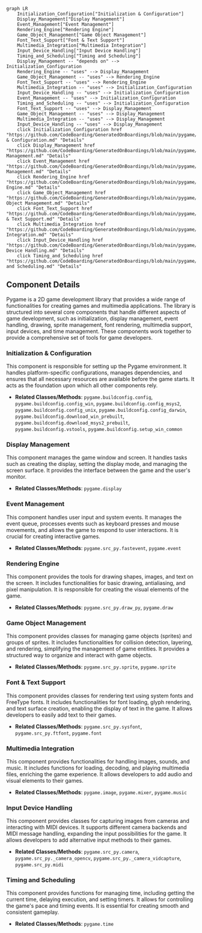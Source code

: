 ```mermaid
graph LR
    Initialization_Configuration["Initialization & Configuration"]
    Display_Management["Display Management"]
    Event_Management["Event Management"]
    Rendering_Engine["Rendering Engine"]
    Game_Object_Management["Game Object Management"]
    Font_Text_Support["Font & Text Support"]
    Multimedia_Integration["Multimedia Integration"]
    Input_Device_Handling["Input Device Handling"]
    Timing_and_Scheduling["Timing and Scheduling"]
    Display_Management -- "depends on" --> Initialization_Configuration
    Rendering_Engine -- "uses" --> Display_Management
    Game_Object_Management -- "uses" --> Rendering_Engine
    Font_Text_Support -- "uses" --> Rendering_Engine
    Multimedia_Integration -- "uses" --> Initialization_Configuration
    Input_Device_Handling -- "uses" --> Initialization_Configuration
    Event_Management -- "uses" --> Initialization_Configuration
    Timing_and_Scheduling -- "uses" --> Initialization_Configuration
    Font_Text_Support -- "uses" --> Display_Management
    Game_Object_Management -- "uses" --> Display_Management
    Multimedia_Integration -- "uses" --> Display_Management
    Input_Device_Handling -- "uses" --> Display_Management
    click Initialization_Configuration href "https://github.com/CodeBoarding/GeneratedOnBoardings/blob/main/pygame/Initialization & Configuration.md" "Details"
    click Display_Management href "https://github.com/CodeBoarding/GeneratedOnBoardings/blob/main/pygame/Display Management.md" "Details"
    click Event_Management href "https://github.com/CodeBoarding/GeneratedOnBoardings/blob/main/pygame/Event Management.md" "Details"
    click Rendering_Engine href "https://github.com/CodeBoarding/GeneratedOnBoardings/blob/main/pygame/Rendering Engine.md" "Details"
    click Game_Object_Management href "https://github.com/CodeBoarding/GeneratedOnBoardings/blob/main/pygame/Game Object Management.md" "Details"
    click Font_Text_Support href "https://github.com/CodeBoarding/GeneratedOnBoardings/blob/main/pygame/Font & Text Support.md" "Details"
    click Multimedia_Integration href "https://github.com/CodeBoarding/GeneratedOnBoardings/blob/main/pygame/Multimedia Integration.md" "Details"
    click Input_Device_Handling href "https://github.com/CodeBoarding/GeneratedOnBoardings/blob/main/pygame/Input Device Handling.md" "Details"
    click Timing_and_Scheduling href "https://github.com/CodeBoarding/GeneratedOnBoardings/blob/main/pygame/Timing and Scheduling.md" "Details"
```

## Component Details

Pygame is a 2D game development library that provides a wide range of functionalities for creating games and multimedia applications. The library is structured into several core components that handle different aspects of game development, such as initialization, display management, event handling, drawing, sprite management, font rendering, multimedia support, input devices, and time management. These components work together to provide a comprehensive set of tools for game developers.

### Initialization & Configuration
This component is responsible for setting up the Pygame environment. It handles platform-specific configurations, manages dependencies, and ensures that all necessary resources are available before the game starts. It acts as the foundation upon which all other components rely.
- **Related Classes/Methods**: `pygame.buildconfig.config`, `pygame.buildconfig.config_win`, `pygame.buildconfig.config_msys2`, `pygame.buildconfig.config_unix`, `pygame.buildconfig.config_darwin`, `pygame.buildconfig.download_win_prebuilt`, `pygame.buildconfig.download_msys2_prebuilt`, `pygame.buildconfig.vstools`, `pygame.buildconfig.setup_win_common`

### Display Management
This component manages the game window and screen. It handles tasks such as creating the display, setting the display mode, and managing the screen surface. It provides the interface between the game and the user's monitor.
- **Related Classes/Methods**: `pygame.display`

### Event Management
This component handles user input and system events. It manages the event queue, processes events such as keyboard presses and mouse movements, and allows the game to respond to user interactions. It is crucial for creating interactive games.
- **Related Classes/Methods**: `pygame.src_py.fastevent`, `pygame.event`

### Rendering Engine
This component provides the tools for drawing shapes, images, and text on the screen. It includes functionalities for basic drawing, antialiasing, and pixel manipulation. It is responsible for creating the visual elements of the game.
- **Related Classes/Methods**: `pygame.src_py.draw_py`, `pygame.draw`

### Game Object Management
This component provides classes for managing game objects (sprites) and groups of sprites. It includes functionalities for collision detection, layering, and rendering, simplifying the management of game entities. It provides a structured way to organize and interact with game objects.
- **Related Classes/Methods**: `pygame.src_py.sprite`, `pygame.sprite`

### Font & Text Support
This component provides classes for rendering text using system fonts and FreeType fonts. It includes functionalities for font loading, glyph rendering, and text surface creation, enabling the display of text in the game. It allows developers to easily add text to their games.
- **Related Classes/Methods**: `pygame.src_py.sysfont`, `pygame.src_py.ftfont`, `pygame.font`

### Multimedia Integration
This component provides functionalities for handling images, sounds, and music. It includes functions for loading, decoding, and playing multimedia files, enriching the game experience. It allows developers to add audio and visual elements to their games.
- **Related Classes/Methods**: `pygame.image`, `pygame.mixer`, `pygame.music`

### Input Device Handling
This component provides classes for capturing images from cameras and interacting with MIDI devices. It supports different camera backends and MIDI message handling, expanding the input possibilities for the game. It allows developers to add alternative input methods to their games.
- **Related Classes/Methods**: `pygame.src_py.camera`, `pygame.src_py._camera_opencv`, `pygame.src_py._camera_vidcapture`, `pygame.src_py.midi`

### Timing and Scheduling
This component provides functions for managing time, including getting the current time, delaying execution, and setting timers. It allows for controlling the game's pace and timing events. It is essential for creating smooth and consistent gameplay.
- **Related Classes/Methods**: `pygame.time`